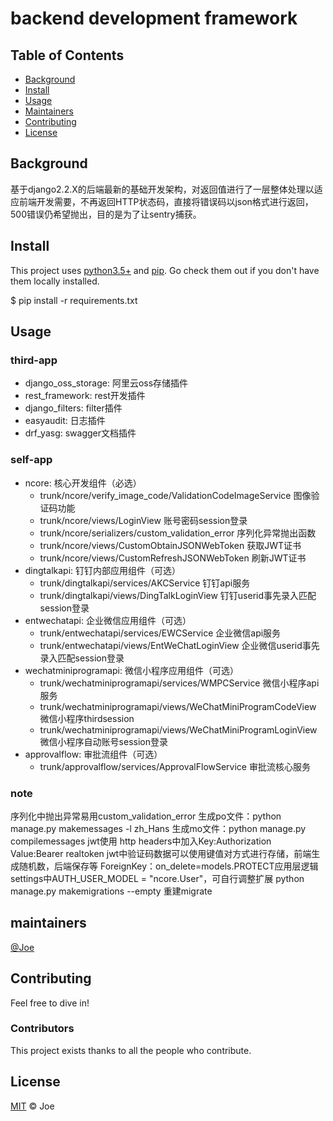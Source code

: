 # backend development framework

## Table of Contents

- [Background](#background)
- [Install](#install)
- [Usage](#usage)
- [Maintainers](#maintainers)
- [Contributing](#contributing)
- [License](#license)

## Background
基于django2.2.X的后端最新的基础开发架构，对返回值进行了一层整体处理以适应前端开发需要，不再返回HTTP状态码，直接将错误码以json格式进行返回，500错误仍希望抛出，目的是为了让sentry捕获。

## Install
This project uses [python3.5+](https://www.python.org/) and [pip](https://pip.pypa.io/en/stable/). Go check them out if you don't have them locally installed.

$ pip install -r requirements.txt

## Usage
### third-app
* django_oss_storage: 阿里云oss存储插件
* rest_framework: rest开发插件
* django_filters: filter插件
* easyaudit: 日志插件
* drf_yasg: swagger文档插件
### self-app
* ncore: 核心开发组件（必选）
    * trunk/ncore/verify_image_code/ValidationCodeImageService 图像验证码功能
    * trunk/ncore/views/LoginView 账号密码session登录
    * trunk/ncore/serializers/custom_validation_error 序列化异常抛出函数
    * trunk/ncore/views/CustomObtainJSONWebToken 获取JWT证书
    * trunk/ncore/views/CustomRefreshJSONWebToken 刷新JWT证书
* dingtalkapi: 钉钉内部应用组件（可选）
    * trunk/dingtalkapi/services/AKCService 钉钉api服务
    * trunk/dingtalkapi/views/DingTalkLoginView 钉钉userid事先录入匹配session登录
* entwechatapi: 企业微信应用组件（可选）
    * trunk/entwechatapi/services/EWCService 企业微信api服务
    * trunk/entwechatapi/views/EntWeChatLoginView 企业微信userid事先录入匹配session登录
* wechatminiprogramapi: 微信小程序应用组件（可选）
    * trunk/wechatminiprogramapi/services/WMPCService 微信小程序api服务
    * trunk/wechatminiprogramapi/views/WeChatMiniProgramCodeView 微信小程序thirdsession
    * trunk/wechatminiprogramapi/views/WeChatMiniProgramLoginView 微信小程序自动账号session登录
* approvalflow: 审批流组件（可选）
    * trunk/approvalflow/services/ApprovalFlowService 审批流核心服务

### note
序列化中抛出异常易用custom_validation_error
生成po文件：python manage.py makemessages -l zh_Hans
生成mo文件：python manage.py compilemessages
jwt使用 http headers中加入Key:Authorization Value:Bearer realtoken
jwt中验证码数据可以使用键值对方式进行存储，前端生成随机数，后端保存等
ForeignKey：on_delete=models.PROTECT应用层逻辑
settings中AUTH_USER_MODEL = "ncore.User"，可自行调整扩展
python manage.py makemigrations --empty  重建migrate

## maintainers
[@Joe](mailto:zhaojiejoe@gmail.com)

## Contributing
Feel free to dive in!
### Contributors
This project exists thanks to all the people who contribute.

## License
[MIT](LICENSE) © Joe
